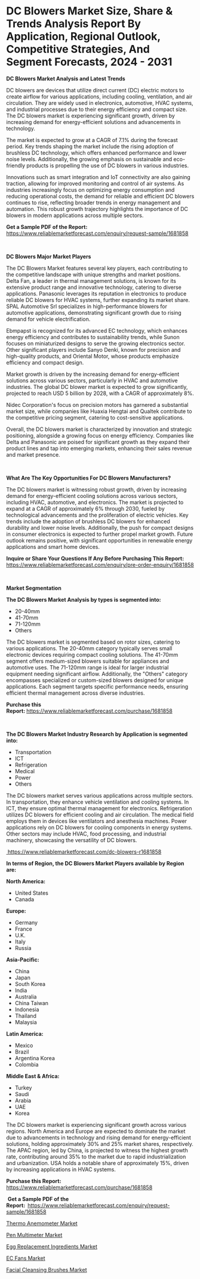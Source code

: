 <p><h1>DC Blowers Market Size, Share & Trends Analysis Report By Application, Regional Outlook, Competitive Strategies, And Segment Forecasts, 2024 - 2031</h1></p><p><strong>DC Blowers Market Analysis and Latest Trends</strong></p>
<p><p>DC blowers are devices that utilize direct current (DC) electric motors to create airflow for various applications, including cooling, ventilation, and air circulation. They are widely used in electronics, automotive, HVAC systems, and industrial processes due to their energy efficiency and compact size. The DC blowers market is experiencing significant growth, driven by increasing demand for energy-efficient solutions and advancements in technology.</p><p>The market is expected to grow at a CAGR of 7.1% during the forecast period. Key trends shaping the market include the rising adoption of brushless DC technology, which offers enhanced performance and lower noise levels. Additionally, the growing emphasis on sustainable and eco-friendly products is propelling the use of DC blowers in various industries.</p><p>Innovations such as smart integration and IoT connectivity are also gaining traction, allowing for improved monitoring and control of air systems. As industries increasingly focus on optimizing energy consumption and reducing operational costs, the demand for reliable and efficient DC blowers continues to rise, reflecting broader trends in energy management and automation. This robust growth trajectory highlights the importance of DC blowers in modern applications across multiple sectors.</p></p>
<p><strong>Get a Sample PDF of the Report:&nbsp;</strong> <a href="https://www.reliablemarketforecast.com/enquiry/request-sample/1681858?utm_campaign=1127&utm_medium=2&utm_source=Github&utm_content=ia&utm_term=01102024&utm_id=dc-blowers">https://www.reliablemarketforecast.com/enquiry/request-sample/1681858</a></p>
<p>&nbsp;</p>
<p><strong>DC Blowers Major Market Players</strong></p>
<p><p>The DC Blowers Market features several key players, each contributing to the competitive landscape with unique strengths and market positions. Delta Fan, a leader in thermal management solutions, is known for its extensive product range and innovative technology, catering to diverse applications. Panasonic leverages its reputation in electronics to produce reliable DC blowers for HVAC systems, further expanding its market share. SPAL Automotive Srl specializes in high-performance blowers for automotive applications, demonstrating significant growth due to rising demand for vehicle electrification.</p><p>Ebmpapst is recognized for its advanced EC technology, which enhances energy efficiency and contributes to sustainability trends, while Sunon focuses on miniaturized designs to serve the growing electronics sector. Other significant players include Sanyo Denki, known for precision and high-quality products, and Oriental Motor, whose products emphasize efficiency and compact design.</p><p>Market growth is driven by the increasing demand for energy-efficient solutions across various sectors, particularly in HVAC and automotive industries. The global DC blower market is expected to grow significantly, projected to reach USD 5 billion by 2028, with a CAGR of approximately 8%.</p><p>Nidec Corporation's focus on precision motors has garnered a substantial market size, while companies like Huaxia Hengtai and Qualtek contribute to the competitive pricing segment, catering to cost-sensitive applications. </p><p>Overall, the DC blowers market is characterized by innovation and strategic positioning, alongside a growing focus on energy efficiency. Companies like Delta and Panasonic are poised for significant growth as they expand their product lines and tap into emerging markets, enhancing their sales revenue and market presence.</p></p>
<p>&nbsp;</p>
<p><strong>What Are The Key Opportunities For DC Blowers Manufacturers?</strong></p>
<p><p>The DC blowers market is witnessing robust growth, driven by increasing demand for energy-efficient cooling solutions across various sectors, including HVAC, automotive, and electronics. The market is projected to expand at a CAGR of approximately 6% through 2030, fueled by technological advancements and the proliferation of electric vehicles. Key trends include the adoption of brushless DC blowers for enhanced durability and lower noise levels. Additionally, the push for compact designs in consumer electronics is expected to further propel market growth. Future outlook remains positive, with significant opportunities in renewable energy applications and smart home devices.</p></p>
<p><strong>Inquire or Share Your Questions If Any Before Purchasing This Report:</strong> <a href="https://www.reliablemarketforecast.com/enquiry/pre-order-enquiry/1681858?utm_campaign=1127&utm_medium=2&utm_source=Github&utm_content=ia&utm_term=01102024&utm_id=dc-blowers">https://www.reliablemarketforecast.com/enquiry/pre-order-enquiry/1681858</a></p>
<p>&nbsp;</p>
<p><strong>Market Segmentation</strong></p>
<p><strong>The DC Blowers Market Analysis by types is segmented into:</strong></p>
<p><ul><li>20-40mm</li><li>41-70mm</li><li>71-120mm</li><li>Others</li></ul></p>
<p><p>The DC blowers market is segmented based on rotor sizes, catering to various applications. The 20-40mm category typically serves small electronic devices requiring compact cooling solutions. The 41-70mm segment offers medium-sized blowers suitable for appliances and automotive uses. The 71-120mm range is ideal for larger industrial equipment needing significant airflow. Additionally, the "Others" category encompasses specialized or custom-sized blowers designed for unique applications. Each segment targets specific performance needs, ensuring efficient thermal management across diverse industries.</p></p>
<p><strong>Purchase this Report:&nbsp;</strong><a href="https://www.reliablemarketforecast.com/purchase/1681858?utm_campaign=1127&utm_medium=2&utm_source=Github&utm_content=ia&utm_term=01102024&utm_id=dc-blowers">https://www.reliablemarketforecast.com/purchase/1681858</a></p>
<p>&nbsp;</p>
<p><strong>The DC Blowers Market Industry Research by Application is segmented into:</strong></p>
<p><ul><li>Transportation</li><li>ICT</li><li>Refrigeration</li><li>Medical</li><li>Power</li><li>Others</li></ul></p>
<p><p>The DC blowers market serves various applications across multiple sectors. In transportation, they enhance vehicle ventilation and cooling systems. In ICT, they ensure optimal thermal management for electronics. Refrigeration utilizes DC blowers for efficient cooling and air circulation. The medical field employs them in devices like ventilators and anesthesia machines. Power applications rely on DC blowers for cooling components in energy systems. Other sectors may include HVAC, food processing, and industrial machinery, showcasing the versatility of DC blowers.</p></p>
<p><a href="https://www.reliablemarketforecast.com/dc-blowers-r1681858?utm_campaign=1127&utm_medium=2&utm_source=Github&utm_content=ia&utm_term=01102024&utm_id=dc-blowers">&nbsp;https://www.reliablemarketforecast.com/dc-blowers-r1681858</a></p>
<p><strong>In terms of Region, the DC Blowers Market Players available by Region are:</strong></p>
<p>
    <p> <strong> North America: </strong>
        <ul>
            <li>United States</li>
            <li>Canada</li>
        </ul>
        </p> 
    <p> <strong> Europe: </strong>
        <ul>
            <li>Germany</li>
            <li>France</li>
            <li>U.K.</li>
            <li>Italy</li>
            <li>Russia</li>
        </ul>
        </p> 
    <p> <strong> Asia-Pacific: </strong>
        <ul>
            <li>China</li>
            <li>Japan</li>
            <li>South Korea</li>
            <li>India</li>
            <li>Australia</li>
            <li>China Taiwan</li>
            <li>Indonesia</li>
            <li>Thailand</li>
            <li>Malaysia</li>
        </ul>
        </p> 
    <p> <strong> Latin America: </strong>
        <ul>
            <li>Mexico</li>
            <li>Brazil</li>
            <li>Argentina Korea</li>
            <li>Colombia</li>
        </ul>
        </p> 
    <p> <strong> Middle East & Africa: </strong>
        <ul>
            <li>Turkey</li>
            <li>Saudi</li>
            <li>Arabia</li>
            <li>UAE</li>
            <li>Korea</li>
        </ul>
    </p>
    </p>
<p><p>The DC blowers market is experiencing significant growth across various regions. North America and Europe are expected to dominate the market due to advancements in technology and rising demand for energy-efficient solutions, holding approximately 30% and 25% market shares, respectively. The APAC region, led by China, is projected to witness the highest growth rate, contributing around 35% to the market due to rapid industrialization and urbanization. USA holds a notable share of approximately 15%, driven by increasing applications in HVAC systems.</p></p>
<p><strong>Purchase this Report: </strong><a href="https://www.reliablemarketforecast.com/purchase/1681858?utm_campaign=1127&utm_medium=2&utm_source=Github&utm_content=ia&utm_term=01102024&utm_id=dc-blowers">https://www.reliablemarketforecast.com/purchase/1681858</a></p>
<p>&nbsp;<strong>Get a Sample PDF of the Report:&nbsp;&nbsp;</strong><a href="https://www.reliablemarketforecast.com/enquiry/request-sample/1681858?utm_campaign=1127&utm_medium=2&utm_source=Github&utm_content=ia&utm_term=01102024&utm_id=dc-blowers">https://www.reliablemarketforecast.com/enquiry/request-sample/1681858</a></p>
<p><strong></strong></p>
<p><p><a href="https://issuu.com/reportprime-2/docs/thermo-anemometer-market-size-2030._3d3ace013d766c?utm_campaign=1127&utm_medium=2&utm_source=Github&utm_content=ia&utm_term=01102024&utm_id=dc-blowers">Thermo Anemometer Market</a></p><p><a href="https://issuu.com/reportprime-2/docs/pen-multimeter-market-size-2030.ppt_e875e2bf53fdd9?utm_campaign=1127&utm_medium=2&utm_source=Github&utm_content=ia&utm_term=01102024&utm_id=dc-blowers">Pen Multimeter Market</a></p><p><a href="https://www.linkedin.com/pulse/what-innovations-market-trends-shaping-egg-replacement-ingredients-1gkxc?utm_campaign=1127&utm_medium=2&utm_source=Github&utm_content=ia&utm_term=01102024&utm_id=dc-blowers">Egg Replacement Ingredients Market</a></p><p><a href="https://github.com/nicoletavirag/Market-Research-Report-List-5/blob/main/ec-fans-market.md?utm_campaign=1127&utm_medium=2&utm_source=Github&utm_content=ia&utm_term=01102024&utm_id=dc-blowers">EC Fans Market</a></p><p><a href="https://www.linkedin.com/pulse/emerging-opportunities-challenges-global-facial-cleansing-nhemc?utm_campaign=1127&utm_medium=2&utm_source=Github&utm_content=ia&utm_term=01102024&utm_id=dc-blowers">Facial Cleansing Brushes Market</a></p></p>